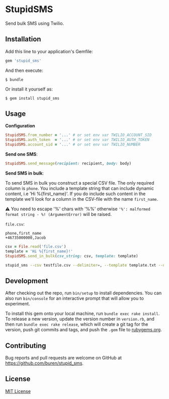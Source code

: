 # StupidSMS

Send bulk SMS using Twilio.

## Installation

Add this line to your application's Gemfile:

```ruby
gem 'stupid_sms'
```

And then execute:

    $ bundle

Or install it yourself as:

    $ gem install stupid_sms

## Usage

__Configuration__

```ruby
StupidSMS.from_number = '...' # or set env var TWILIO_ACCOUNT_SID
StupidSMS.auth_token  = '...' # or set env var TWILIO_AUTH_TOKEN
StupidSMS.account_sid = '...' # or set env var TWILIO_NUMBER
```

__Send one SMS__:

```ruby
StupidSMS.send_message(recipient: recipient, body: body)
```

__Send SMS in bulk__:

To send SMS in bulk you construct a special CSV file. The only required column is `phone`.
You include a template string that can include dynamic content, i.e 'Hi %{first_name}'. If you
do include such content in the template we'll look for a column in the CSV-file with the
name `first_name`.

:warning: You need to escape '%' chars with '%%' otherwise `'%': malformed format string - %! (ArgumentError)` will be raised.

`file.csv`:

```csv
phone,first_name
+46735000000,Jacob
```

```ruby
csv = File.read('file.csv')
template = 'Hi %{first_name}!'
StupidSMS.send_in_bulk(csv_string: csv, template: template)
```

```bash
stupid_sms --csv testfile.csv --delimiter=, --template template.txt --dry-run=true
```

## Development

After checking out the repo, run `bin/setup` to install dependencies. You can also run `bin/console` for an interactive prompt that will allow you to experiment.

To install this gem onto your local machine, run `bundle exec rake install`. To release a new version, update the version number in `version.rb`, and then run `bundle exec rake release`, which will create a git tag for the version, push git commits and tags, and push the `.gem` file to [rubygems.org](https://rubygems.org).

## Contributing

Bug reports and pull requests are welcome on GitHub at https://github.com/buren/stupid_sms.

## License

[MIT License](LICENSE.txt)
